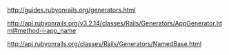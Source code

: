 

http://guides.rubyonrails.org/generators.html

http://api.rubyonrails.org/v3.2.14/classes/Rails/Generators/AppGenerator.html#method-i-app_name

http://api.rubyonrails.org/classes/Rails/Generators/NamedBase.html
